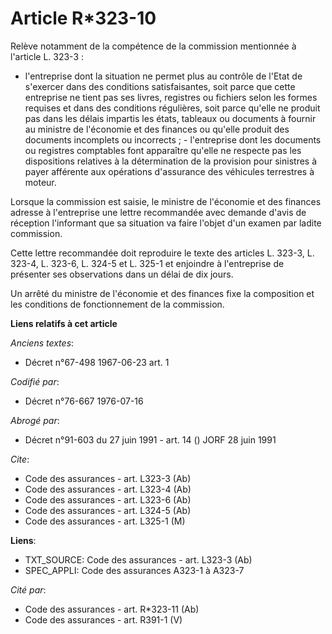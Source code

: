 # Article R*323-10

Relève notamment de la compétence de la commission mentionnée à l'article L. 323-3 :

- l'entreprise dont la situation ne permet plus au contrôle de l'Etat de s'exercer dans des conditions satisfaisantes, soit
parce que cette entreprise ne tient pas ses livres, registres ou fichiers selon les formes requises et dans des conditions
régulières, soit parce qu'elle ne produit pas dans les délais impartis les états, tableaux ou documents à fournir au ministre
de l'économie et des finances ou qu'elle produit des documents incomplets ou incorrects ;    - l'entreprise dont les
documents ou registres comptables font apparaître qu'elle ne respecte pas les dispositions relatives à la détermination de la
provision pour sinistres à payer afférente aux opérations d'assurance des véhicules terrestres à moteur.

Lorsque la commission est saisie, le ministre de l'économie et des finances adresse à l'entreprise une lettre recommandée
avec demande d'avis de réception l'informant que sa situation va faire l'objet d'un examen par ladite commission.

Cette lettre recommandée doit reproduire le texte des articles L. 323-3, L. 323-4, L. 323-6, L. 324-5 et L. 325-1 et
enjoindre à l'entreprise de présenter ses observations dans un délai de dix jours.

Un arrêté du ministre de l'économie et des finances fixe la composition et les conditions de fonctionnement de la commission.

**Liens relatifs à cet article**

_Anciens textes_:

  - Décret n°67-498 1967-06-23 art. 1

_Codifié par_:

  - Décret n°76-667 1976-07-16

_Abrogé par_:

  - Décret n°91-603 du 27 juin 1991 - art. 14 () JORF 28 juin 1991

_Cite_:

  - Code des assurances - art. L323-3 (Ab)
  - Code des assurances - art. L323-4 (Ab)
  - Code des assurances - art. L323-6 (Ab)
  - Code des assurances - art. L324-5 (Ab)
  - Code des assurances - art. L325-1 (M)

**Liens**:

  - TXT_SOURCE: Code des assurances - art. L323-3 (Ab)
  - SPEC_APPLI: Code des assurances A323-1 à A323-7

_Cité par_:

  - Code des assurances - art. R*323-11 (Ab)
  - Code des assurances - art. R391-1 (V)
